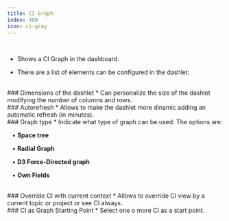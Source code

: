 ```yaml
---
title: CI Graph
index: 400
icon: ci-grey
---
```


    
<br />

* Shows a CI Graph in the dashboard.

* There are a list of elements can be configured in the dashlet:

<br />
### Dimensions of the dashlet
* Can personalize the size of the dashlet modifying the number of columns and rows.

<br />
### Autorefresh
* Allows to make the dashlet more dinamic adding an automatic refresh (in minutes).

<br />
### Graph type
* Indicate what type of graph can be used. The options are: <br />


&nbsp; &nbsp;• **Space tree** <br />

&nbsp; &nbsp;• **Radial Graph** <br />

&nbsp; &nbsp;• **D3 Force-Directed graph** <br />

&nbsp; &nbsp;• **Own Fields**

<br />
### Override CI with current context
* Allows to override CI view by a current topic or project or see CI always.

<br />
### CI as Graph Starting Point
* Select one o more CI as a start point.